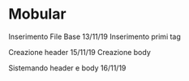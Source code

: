 # Mobular
Inserimento File Base 13/11/19
Inserimento primi tag

Creazione header 15/11/19
Creazione body

Sistemando header e body 16/11/19
